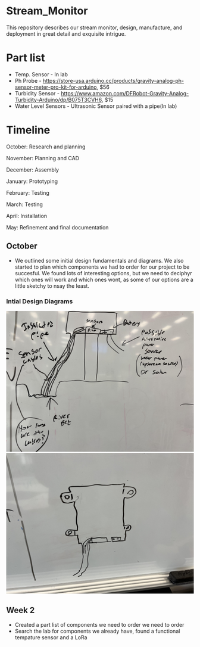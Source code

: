 # Stream_Monitor
This repository describes our stream monitor, design, manufacture, and deployment in great detail and exquisite intrigue. 

# Part list
- Temp. Sensor - In lab
- Ph Probe - https://store-usa.arduino.cc/products/gravity-analog-ph-sensor-meter-pro-kit-for-arduino, $56
- Turbidity Sensor - https://www.amazon.com/DFRobot-Gravity-Analog-Turbidity-Arduino/dp/B075T3CVH6, $15
- Water Level Sensors - Ultrasonic Sensor paired with a pipe(In lab)


# Timeline

October: Research and planning

November: Planning and CAD

December: Assembly

January: Prototyping 

February: Testing

March: Testing

April: Installation

May: Refinement and final documentation


## October
+ We outlined some initial design fundamentals and diagrams. We also started to plan which components we had to order for our project to be succesful. We found lots of interesting options, but we need to deciphyr which ones will work and which ones wont, as some of our options are a little sketchy to nsay the least.
### Intial Design Diagrams
![Intial Design Diagrams.](https://github.com/tslingl25/Stream_Monitor/blob/main/images/Intial%20Design%201.jpg)
![Intial Design Diagrams.](https://github.com/tslingl25/Stream_Monitor/blob/main/images/Intial%20Design%202.jpg)

## Week 2
+ Created a part list of components we need to order we need to order
+ Search the lab for components we already have, found a functional tempature sensor and a LoRa

